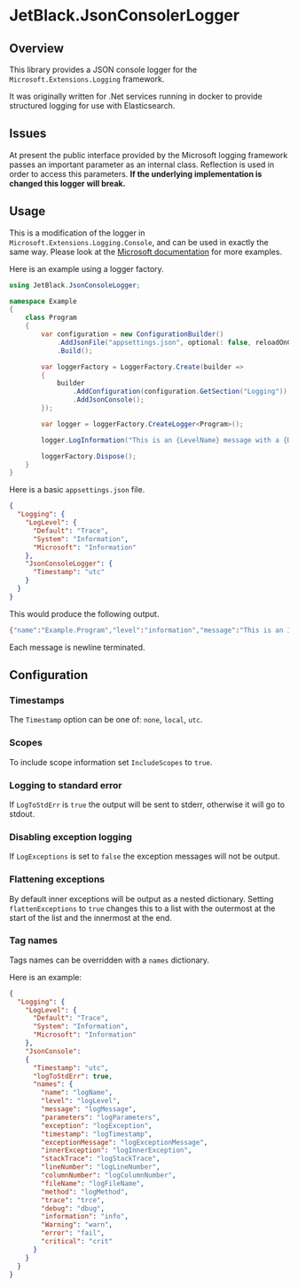 # JetBlack.JsonConsolerLogger

## Overview

This library provides a JSON console logger for the `Microsoft.Extensions.Logging` framework.

It was originally written for .Net services running in docker to provide structured logging for use with Elasticsearch.

## Issues

At present the public interface provided by the Microsoft logging framework passes an important parameter as an internal class. Reflection is used in order to access this parameters. **If the underlying implementation is changed this logger will break.**

## Usage

This is a modification of the logger in `Microsoft.Extensions.Logging.Console`, and can be used
in exactly the same way. Please look at the [Microsoft documentation](https://docs.microsoft.com/en-us/aspnet/core/fundamentals/logging/?view=aspnetcore-3.0) for more examples.

Here is an example using a logger factory.

```cs
using JetBlack.JsonConsoleLogger;

namespace Example
{
    class Program
    {
        var configuration = new ConfigurationBuilder()
            .AddJsonFile("appsettings.json", optional: false, reloadOnChange: true)
            .Build();

        var loggerFactory = LoggerFactory.Create(builder =>
        {
            builder
                .AddConfiguration(configuration.GetSection("Logging"))
                .AddJsonConsole();
        });

        var logger = loggerFactory.CreateLogger<Program>();

        logger.LogInformation("This is an {LevelName} message with a {Date}", "INFO", DateTime.Now);

        loggerFactory.Dispose();
    }
}
```

Here is a basic `appsettings.json` file.

```json
{
  "Logging": {
    "LogLevel": {
      "Default": "Trace",
      "System": "Information",
      "Microsoft": "Information"
    },
    "JsonConsoleLogger": {
      "Timestamp": "utc"
    }
  }
}
```

This would produce the following output.

```bash
{"name":"Example.Program","level":"information","message":"This is an INFO message with a 09/30/2019 14:42:48","parameters":{"LevelName":"INFO","Date":"2019-09-30T14:42:48.2281211+01:00"},"timestamp":"2019-09-30T13:42:48.2402817"}
```

Each message is newline terminated.

## Configuration

### Timestamps

The `Timestamp` option can be one of: `none`, `local`, `utc`.

### Scopes

To include scope information set `IncludeScopes` to `true`.

### Logging to standard error

If `LogToStdErr` is `true` the output will be sent to stderr, otherwise it will go to stdout.

### Disabling exception logging

If `LogExceptions` is set to `false` the exception messages will not be output.

### Flattening exceptions

By default inner exceptions will be output as a nested dictionary. Setting
`flattenExceptions` to `true` changes this to a list with the outermost
at the start of the list and the innermost at the end.

### Tag names

Tags names can be overridden with a `names` dictionary.

Here is an example:

```json
{
  "Logging": {
    "LogLevel": {
      "Default": "Trace",
      "System": "Information",
      "Microsoft": "Information"
    },
    "JsonConsole":
    {
      "Timestamp": "utc",
      "logToStdErr": true,
      "names": {
        "name": "logName",
        "level": "logLevel",
        "message": "logMessage",
        "parameters": "logParameters",
        "exception": "logException",
        "timestamp": "logTimestamp",
        "exceptionMessage": "logExceptionMessage",
        "innerException": "logInnerException",
        "stackTrace": "logStackTrace",
        "lineNumber": "logLineNumber",
        "columnNumber": "logColumnNumber",
        "fileName": "logFileName",
        "method": "logMethod",
        "trace": "trce",
        "debug": "dbug",
        "information": "info",
        "Warning": "warn",
        "error": "fail", 
        "critical": "crit"
      }
    }
  }
}
```
